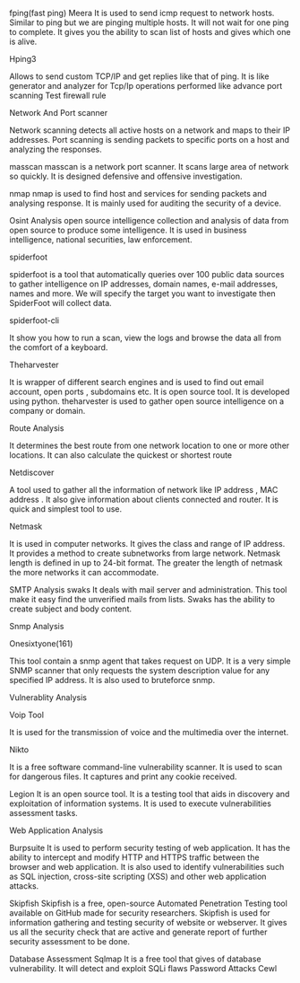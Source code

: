fping(fast ping)
Meera
It is used to send icmp request to network hosts. Similar to ping but we are pinging multiple hosts. It will not wait for one ping to complete. It gives you the ability to scan list of hosts and gives which one is alive.

 Hping3

Allows to send custom TCP/IP and get replies like that of ping. It is like generator and analyzer for Tcp/Ip
operations performed like 
advance port scanning
Test firewall rule

Network And Port scanner

Network scanning detects all active hosts on a network and maps to their IP addresses. Port scanning is sending packets to specific 
ports on a host and analyzing the responses.

masscan
masscan is a network port scanner. It scans large area of network so quickly. It is designed defensive and offensive investigation.

nmap
nmap is used to find host and services for sending packets and analysing response. It is mainly used for auditing the security of a device.

Osint Analysis
open source intelligence 
collection and analysis of data from open source to produce some intelligence. It is used in business intelligence, national securities, law enforcement.

spiderfoot

spiderfoot is a tool that automatically queries over 100 public data sources to gather intelligence on IP addresses, domain names, e-mail addresses, names and more. We will specify the target you want to investigate then SpiderFoot will collect data.

spiderfoot-cli

It show you how to run a scan, view the logs and browse the data all from the comfort of a keyboard.

Theharvester

It is wrapper of different search engines and is used to find out email account, open ports , subdomains etc. It is open source tool. 
It is developed using python. theharvester is used to gather open source intelligence on a company or domain.

Route Analysis

It determines the best route from one network location to one or more other locations. It can also calculate the quickest or shortest 
route

Netdiscover

A tool used to gather all the information of network like IP address , MAC address . It also give information about clients connected and router. It is quick and simplest tool to use.

Netmask

It is used in computer networks. It gives the class and range of IP address. It provides a method to create subnetworks from large network. Netmask length is defined in up to 24-bit format. The greater the length of netmask the more networks it can accommodate.

SMTP Analysis
swaks
It deals with mail server and administration. This tool make it easy find the unverified mails from lists. Swaks has the ability to create subject and body content.

Snmp Analysis

Onesixtyone(161)

This tool contain a snmp agent that takes request on UDP. It is a very simple SNMP scanner that only requests the system description value
 for any specified IP address. It is also used to bruteforce snmp.

Vulnerablity Analysis

Voip Tool

It is used for the transmission of voice and the multimedia over the internet.

Nikto

It is a free software command-line vulnerability scanner. It is used to scan for dangerous files. It captures and print any cookie received.

Legion
It is an open source tool. It is a testing tool that aids in discovery and exploitation of information systems. It is used to execute vulnerabilities assessment tasks.

Web Application Analysis

Burpsuite
It is used to perform security testing of web application. It has the ability to intercept and modify HTTP and HTTPS traffic between the browser and web application. It is also used to identify vulnerabilities such as SQL injection, cross-site scripting (XSS) and other web application attacks.

Skipfish
Skipfish is a free, open-source Automated Penetration Testing tool available on GitHub made for security researchers. Skipfish is used for information gathering and testing security of website or webserver. It gives us all the security check that are active and generate report of further security assessment to be done.

Database Assessment
Sqlmap
It is a free tool that gives of database vulnerability. It will detect and exploit SQLi flaws
Password Attacks
Cewl

